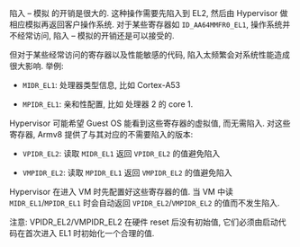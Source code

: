 
陷入 – 模拟 的开销是很大的. 这种操作需要先陷入到 EL2, 然后由 Hypervisor 做相应模拟再返回客户操作系统. 对于某些寄存器如 `ID_AA64MMFR0_EL1`, 操作系统并不经常访问, 陷入 – 模拟的开销还是可以接受的.

但对于某些经常访问的寄存器以及性能敏感的代码, 陷入太频繁会对系统性能造成很大影响. 举例:

* `MIDR_EL1`: 处理器类型信息, 比如 Cortex-A53

* `MPIDR_EL1`: 亲和性配置, 比如 处理器 2 的 core 1.

Hypervisor 可能希望 Guest OS 能看到这些寄存器的虚拟值, 而无需陷入. 对这些寄存器, Armv8 提供了与其对应的不需要陷入的版本:

* `VPIDR_EL2`: 读取 `MIDR_EL1` 返回 `VPIDR_EL2` 的值避免陷入

* `VMPIDR_EL2`: 读取 `MPIDR_EL1` 返回 `VMPIDR_EL2` 的值避免陷入

Hypervisor 在进入 VM 时先配置好这些寄存器的值. 当 VM 中读 `MIDR_EL1`/`MPIDR_EL1` 时会自动返回 `VPIDR_EL2`/`VMPIDR_EL2` 的值而不发生陷入.

注意: VPIDR_EL2/VMPIDR_EL2 在硬件 reset 后没有初始值, 它们必须由启动代码在首次进入 EL1 时初始化一个合理的值.
